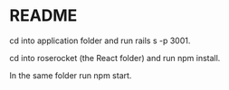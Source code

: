 # README

cd into application folder and run rails s -p 3001.

cd into roserocket (the React folder) and run npm install.

In the same folder run npm start.
